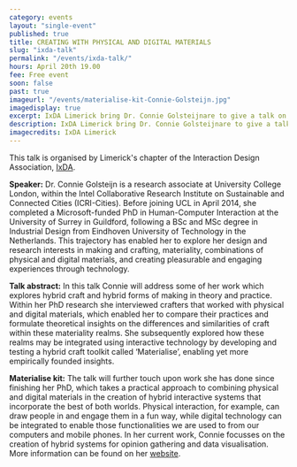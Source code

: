 ```yaml
---
category: events
layout: "single-event"
published: true
title: CREATING WITH PHYSICAL AND DIGITAL MATERIALS
slug: "ixda-talk"
permalink: "/events/ixda-talk/"
hours: April 20th 19.00
fee: Free event
soon: false
past: true
imageurl: "/events/materialise-kit-Connie-Golsteijn.jpg"
imagedisplay: true
excerpt: IxDA Limerick bring Dr. Connie Golsteijnare to give a talk on Hybrid Forms of Making in Theory and Practice.
description: IxDA Limerick bring Dr. Connie Golsteijnare to give a talk on Hybrid Forms of Making in Theory and Practice.
imagecredits: IxDA Limerick
---
```


This talk is organised by  Limerick's chapter of the Interaction Design Association, [IxDA](http://ixdalimerick.org/).

**Speaker:**
Dr. Connie Golsteijn is a research associate at University College London, within the Intel Collaborative Research Institute on Sustainable and Connected Cities (ICRI-Cities). Before joining UCL in April 2014, she completed a Microsoft-funded PhD in Human-Computer Interaction at the University of Surrey in Guildford, following a BSc and MSc degree in Industrial Design from Eindhoven University of Technology in the Netherlands. This trajectory has enabled her to explore her design and research interests in making and crafting, materiality, combinations of physical and digital materials, and creating pleasurable and engaging experiences through technology.

**Talk abstract:**
In this talk Connie will address some of her work which explores hybrid craft and hybrid forms of making in theory and practice. Within her PhD research she interviewed crafters that worked with physical and digital materials, which enabled her to compare their practices and formulate theoretical insights on the differences and similarities of craft within these materiality realms. She subsequently explored how these realms may be integrated using interactive technology by developing and testing a hybrid craft toolkit called ‘Materialise’, enabling yet more empirically founded insights.

**Materialise kit:**
The talk will further touch upon work she has done since finishing her PhD, which takes a practical approach to combining physical and digital materials in the creation of hybrid interactive systems that incorporate the best of both worlds. Physical interaction, for example, can draw people in and engage them in a fun way, while digital technology can be integrated to enable those functionalities we are used to from our computers and mobile phones. In her current work, Connie focusses on the creation of hybrid systems for opinion gathering and data visualisation. More information can be found on her [website](www.conniegolsteijn.com).

